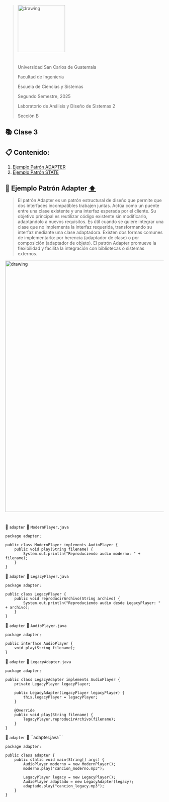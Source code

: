 ><img src="https://upload.wikimedia.org/wikipedia/commons/4/4a/Usac_logo.png" alt="drawing" width="150" style="margin-bottom:25px">
>
>Universidad San Carlos de Guatemala
>
>Facultad de Ingeniería 
>
>Escuela de Ciencias y Sistemas 
>
>Segundo Semestre, 2025
>
>Laboratorio de Análisis y Diseño de Sistemas 2
>
>Sección B

## :books: Clase 3

<div id='content'/>
	
## :clipboard: Contenido:

1. [Ejemplo Patrón ADAPTER](#id1)  
2. [Ejemplo Patrón STATE](#id2)



<div id='id1'/>
	
## :pushpin: Ejemplo Patrón Adapter  [:arrow_up:](#content)

> El patrón Adapter es un patrón estructural de diseño que permite que dos interfaces incompatibles trabajen juntas. Actúa como un puente entre una clase existente y una interfaz esperada por el cliente. Su objetivo principal es reutilizar código existente sin modificarlo, adaptándolo a nuevos requisitos. Es útil cuando se quiere integrar una clase que no implementa la interfaz requerida, transformando su interfaz mediante una clase adaptadora. Existen dos formas comunes de implementarlo: por herencia (adaptador de clase) o por composición (adaptador de objeto). El patrón Adapter promueve la flexibilidad y facilita la integración con bibliotecas o sistemas externos.

<img src="https://refactoring.guru/images/patterns/content/adapter/adapter-es.png?id=5b877b3bdab93ef57848e3d6426064f1" alt="drawing" width="800" style="margin-bottom:25px">


:open_file_folder:  ```adapter``` :page_facing_up: ```ModernPlayer.java```

```
package adapter;

public class ModernPlayer implements AudioPlayer {
    public void play(String filename) {
        System.out.println("Reproduciendo audio moderno: " + filename);
    }
}
```

:open_file_folder:  ```adapter``` :page_facing_up: ```LegacyPlayer.java```

```
package adapter;

public class LegacyPlayer {
    public void reproducirArchivo(String archivo) {
        System.out.println("Reproduciendo audio desde LegacyPlayer: " + archivo);
    }
}
```

:open_file_folder:  ```adapter``` :page_facing_up: ```AudioPlayer.java```

```
package adapter;

public interface AudioPlayer {
    void play(String filename);
}
```

:open_file_folder:  ```adapter``` :page_facing_up: ```LegacyAdapter.java```

```
package adapter;

public class LegacyAdapter implements AudioPlayer {
    private LegacyPlayer legacyPlayer;

    public LegacyAdapter(LegacyPlayer legacyPlayer) {
        this.legacyPlayer = legacyPlayer;
    }

    @Override
    public void play(String filename) {
        legacyPlayer.reproducirArchivo(filename);
    }
}
```

:open_file_folder:  ```adapter``` :page_facing_up: ``adapter.java```

```
package adapter;

public class adapter {
	public static void main(String[] args) {
        AudioPlayer moderno = new ModernPlayer();
        moderno.play("cancion_moderno.mp3");

        LegacyPlayer legacy = new LegacyPlayer();
        AudioPlayer adaptado = new LegacyAdapter(legacy);
        adaptado.play("cancion_legacy.mp3");
    }
}

```
